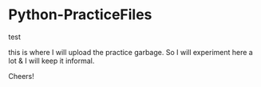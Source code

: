 # Python-PracticeFiles
test

this is where I will upload the practice garbage.
So I will experiment here a lot & I will keep it informal. 

Cheers!
